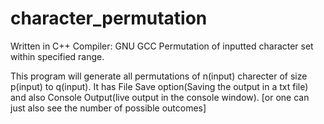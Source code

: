 # character_permutation
Written in C++
Compiler: GNU GCC
Permutation of inputted character set within specified range.

This program will generate all permutations of n(input) charecter of size p(input) to q(input).
It has File Save option(Saving the output in a txt file) and also Console Output(live output in the console window). [or one can just also see the number of possible outcomes]
